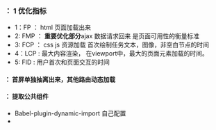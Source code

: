  ### ： 1 优化指标

* 1：FP    ： html 页面加载出来
* 2: FMP ： **重要优化部分**ajax 数据请求回来 是页面可用性的衡量标准
* 3: FCP  ： css js 资源加载                首次绘制任务文本，图像，非空白节点的时间
* 4：LCP :                                 最大内容渲染， 在viewport中，最大的页面元素加载的时间。
* 5: FID :                                 用户首次和页面交互的时间
 ####  ： 首屏单独抽离出来，其他路由动态加载

#### ： 提取公共组件

* Babel-plugin-dynamic-import 自己配置
* 





